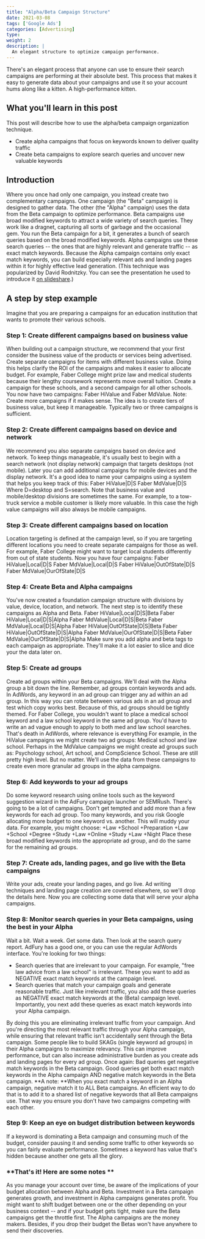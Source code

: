 ```yaml
---
title: "Alpha/Beta Campaign Structure"
date: 2021-03-08
tags: ['Google Ads']
categories: [Advertising]
type: 
weight: 2
description: | 
  An elegant structure to optimize campaign performance.
---
```

There's an elegant process that anyone can use to ensure their search campaigns are performing at their absolute best. This process that makes it easy to generate data about your campaigns and use it so your account hums along like a kitten. A high-performance kitten.

## What you'll learn in this post

This post will describe how to use the alpha/beta campaign organization technique.

- Create alpha campaigns that focus on keywords known to deliver quality traffic
- Create beta campaigns to explore search queries and uncover new valuable keywords

## Introduction

Where you once had only one campaign, you instead create two complementary campaigns. One campaign (the "Beta" campaign) is designed to gather data. The other (the "Alpha" campaign) uses the data from the Beta campaign to optimize performance. Beta campaigns use broad modified keywords to attract a wide variety of search queries. They work like a dragnet, capturing all sorts of garbage and the occasional gem. You run the Beta campaign for a bit, it generates a bunch of search queries based on the broad modified keywords. Alpha campaigns use these search queries -- the ones that are highly relevant and generate traffic -- as exact match keywords. Because the Alpha campaign contains only exact match keywords, you can build especially relevant ads and landing pages within it for highly effective lead generation. (This technique was popularized by David Rodnitzky. You can see the presentation he used to introduce it [on slideshare](https://www.slideshare.net/gohawks1/sempdx-awesome-adwords-account-structures).)

## A step by step example

Imagine that you are preparing a campaigns for an education institution that wants to promote their various schools.

### Step 1: Create different campaigns based on business value

When building out a campaign structure, we recommend that your first consider the business value of the products or services being advertised. Create separate campaigns for items with different business value. Doing this helps clarify the ROI of the campaigns and makes it easier to allocate budget. For example, Faber College might prize law and medical students because their lengthy coursework represents move overall tuition. Create a campaign for these schools, and a second campaign for all other schools. You now have two campaigns: Faber HiValue and Faber MdValue. Note: Create more campaigns if it makes sense. The idea is to create tiers of business value, but keep it manageable. Typically two or three campaigns is sufficient.

### Step 2: Create different campaigns based on device and network

We recommend you also separate campaigns based on device and network. To keep things manageable, it's usually best to begin with a search network (not display network) campaign that targets desktops (not mobile). Later you can add additional campaigns for mobile devices and the display network. It's a good idea to name your campaigns using a system that helps you keep track of this: Faber HiValue|D|S Faber MdValue|D|S Where D=desktop and S=search. Note that business value and mobile/desktop divisions are sometimes the same. For example, to a tow-truck service a mobile customer is likely more valuable. In this case the high value campaigns will also always be mobile campaigns.

### Step 3: Create different campaigns based on location

Location targeting is defined at the campaign level, so if you are targeting different locations you need to create separate campaigns for those as well. For example, Faber College might want to target local students differently from out of state students. Now you have four campaigns: Faber HiValue|Local|D|S Faber MdValue|Local|D|S Faber HiValue|OutOfState|D|S Faber MdValue|OurOfState|D|S

### Step 4: Create Beta and Alpha campaigns

You've now created a foundation campaign structure with divisions by value, device, location, and network. The next step is to identify these campaigns as Alpha and Beta. Faber HiValue|Local|D|S|Beta Faber HiValue|Local|D|S|Alpha Faber MdValue|Local|D|S|Beta Faber MdValue|Local|D|S|Alpha Faber HiValue|OutOfState|D|S|Beta Faber HiValue|OutOfState|D|S|Alpha Faber MdValue|OurOfState|D|S|Beta Faber MdValue|OurOfState|D|S|Alpha Make sure you add alpha and beta tags to each campaign as appropriate. They'll make it a lot easier to slice and dice your the data later on.

### Step 5: Create ad groups

Create ad groups within your Beta campaigns. We'll deal with the Alpha group a bit down the line. Remember, ad groups contain keywords and ads. In AdWords, any keyword in an ad group can trigger any ad within an ad group. In this way you can rotate between various ads in an ad group and test which copy works best. Because of this, ad groups should be tightly themed. For Faber College, you wouldn't want to place a medical school keyword and a law school keyword in the same ad group. You'd have to write an ad vague enough to apply to both med and law school searches. That's death in AdWords, where relevance is everything For example, in the HiValue campaigns we might create two ad groups: Medical school and law school. Perhaps in the MdValue campaigns we might create ad groups such as: Psychology school, Art school, and CompScience School. These are still pretty high level. But no matter. We'll use the data from these campaigns to create even more granular ad groups in the alpha campaigns.

### Step 6: Add keywords to your ad groups

Do some keyword research using online tools such as the keyword suggestion wizard in the AdFury campaign launcher or SEMRush. There's going to be a lot of campaigns. Don't get tempted and add more than a few keywords for each ad group. Too many keywords, and you risk Google allocating more budget to one keyword vs. another. This will muddy your data. For example, you might choose: +Law +School +Preparation +Law +School +Degree +Study +Law +Online +Study +Law +Night Place these broad modified keywords into the appropriate ad group, and do the same for the remaining ad groups.

### Step 7: Create ads, landing pages, and go live with the Beta campaigns

Write your ads, create your landing pages, and go live. Ad writing techniques and landing page creation are covered elsewhere, so we'll drop the details here. Now you are collecting some data that will serve your alpha campaigns.

### Step 8: Monitor search queries in your Beta campaigns, using the best in your Alpha

Wait a bit. Wait a week. Get some data. Then look at the search query report. AdFury has a good one, or you can use the regular AdWords interface. You're looking for two things:

- Search queries that are irrelevant to your campaign. For example, "free law advice from a law school" is irrelevant. These you want to add as NEGATIVE exact match keywords at the campaign level.
- Search queries that match your campaign goals and generate reasonable traffic. Just like irrelevant traffic, you also add these queries as NEGATIVE exact match keywords at the (Beta) campaign level. Importantly, you next add these queries as exact match keywords into your Alpha campaign.

By doing this you are eliminating irrelevant traffic from your campaign. And you're directing the most relevant traffic through your Alpha campaign, while ensuring that relevant traffic isn't accidentally sent through the Beta campaign. Some people like to build SKAGs (single keyword ad groups) in their Alpha campaigns to maximize relevancy. This can improve performance, but can also increase administrative burden as you create ads and landing pages for every ad group. Once again: Bad queries get negative match keywords in the Beta campaign. Good queries get both exact match keywords in the Alpha campaign AND negative match keywords in the Beta campaign. **A note: **When you exact match a keyword in an Alpha campaign, negative match it to ALL Beta campaigns. An efficient way to do that is to add it to a shared list of negative keywords that all Beta campaigns use. That way you ensure you don't have two campaigns competing with each other.

### Step 9: Keep an eye on budget distribution between keywords

If a keyword is dominating a Beta campaign and consuming much of the budget, consider pausing it and sending some traffic to other keywords so you can fairly evaluate performance. Sometimes a keyword has value that's hidden because another one gets all the glory.

### **That's it! Here are some notes **

As you manage your account over time, be aware of the implications of your budget allocation between Alpha and Beta. Investment in a Beta campaign generates growth, and investment in Alpha campaigns generates profit. You might want to shift budget between one or the other depending on your business context -- and if your budget gets tight, make sure the Beta campaigns get the throttle first. The Alpha campaigns are the money makers. Besides, if you drop their budget the Betas won't have anywhere to send their discoveries.

